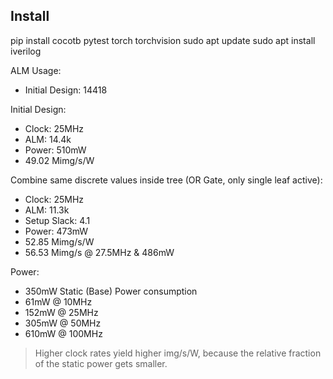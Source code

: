 ## Install

pip install cocotb pytest torch torchvision
sudo apt update
sudo apt install iverilog

ALM Usage:
- Initial Design: 14418

Initial Design:
- Clock: 25MHz
- ALM: 14.4k
- Power: 510mW
- 49.02 Mimg/s/W

Combine same discrete values inside tree (OR Gate, only single leaf active):
- Clock: 25MHz
- ALM: 11.3k
- Setup Slack: 4.1
- Power: 473mW
- 52.85 Mimg/s/W
- 56.53 Mimg/s @ 27.5MHz & 486mW


Power:
- 350mW Static (Base) Power consumption
- 61mW @ 10MHz
- 152mW @ 25MHz
- 305mW @ 50MHz
- 610mW @ 100MHz

> Higher clock rates yield higher img/s/W, because the relative fraction of the static power gets smaller.
